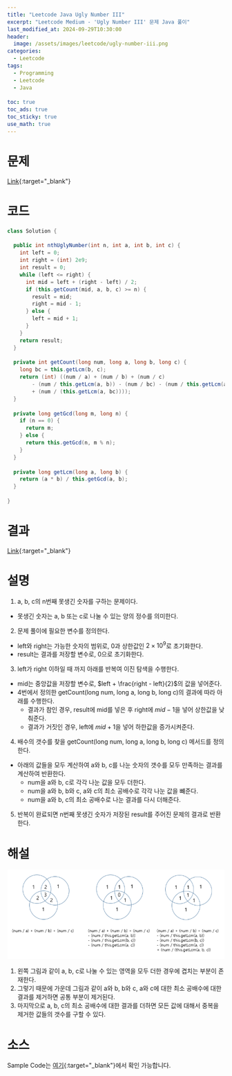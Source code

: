 ```yaml
---
title: "Leetcode Java Ugly Number III"
excerpt: "Leetcode Medium - 'Ugly Number III' 문제 Java 풀이"
last_modified_at: 2024-09-29T10:30:00
header:
  image: /assets/images/leetcode/ugly-number-iii.png
categories:
  - Leetcode
tags:
  - Programming
  - Leetcode
  - Java

toc: true
toc_ads: true
toc_sticky: true
use_math: true
---
```

# 문제
[Link](https://leetcode.com/problems/ugly-number-iii/){:target="_blank"}

# 코드
```java
class Solution {

  public int nthUglyNumber(int n, int a, int b, int c) {
    int left = 0;
    int right = (int) 2e9;
    int result = 0;
    while (left <= right) {
      int mid = left + (right - left) / 2;
      if (this.getCount(mid, a, b, c) >= n) {
        result = mid;
        right = mid - 1;
      } else {
        left = mid + 1;
      }
    }
    return result;
  }

  private int getCount(long num, long a, long b, long c) {
    long bc = this.getLcm(b, c);
    return (int) ((num / a) + (num / b) + (num / c)
        - (num / this.getLcm(a, b)) - (num / bc) - (num / this.getLcm(a, c))
        + (num / (this.getLcm(a, bc))));
  }

  private long getGcd(long m, long n) {
    if (n == 0) {
      return m;
    } else {
      return this.getGcd(n, m % n);
    }
  }

  private long getLcm(long a, long b) {
    return (a * b) / this.getGcd(a, b);
  }

}
```

# 결과
[Link](https://leetcode.com/problems/minimum-absolute-difference/submissions/1405526087/){:target="_blank"}

# 설명
1. a, b, c의 n번째 못생긴 숫자를 구하는 문제이다.
- 못생긴 숫자는 a, b 또는 c로 나눌 수 있는 양의 정수를 의미한다.

2. 문제 풀이에 필요한 변수를 정의한다.
- left와 right는 가능한 숫자의 범위로, 0과 상한값인 $2 \times 10^9$로 초기화한다.
- result는 결과를 저장할 변수로, 0으로 초기화한다.

3. left가 right 이하일 때 까지 아래를 반복여 이진 탐색을 수행한다.
- mid는 중앙값을 저장할 변수로, $left + \frac{right - left}{2}$의 값을 넣어준다.
- 4번에서 정의한 getCount(long num, long a, long b, long c)의 결과에 따라 아래를 수행한다.
  - 결과가 참인 경우, result에 mid를 넣은 후 right에 $mid - 1$을 넣어 상한값을 낮춰준다.
  - 결과가 거짓인 경우, left에 $mid + 1$을 넣어 하한값을 증가시켜준다.

4. 배수의 갯수를 찾을 getCount(long num, long a, long b, long c) 메서드를 정의한다.
- 아래의 값들을 모두 계산하여 a와 b, c를 나눈 숫자의 갯수를 모두 만족하는 결과를 계산하여 반환한다.
  - num을 a와 b, c로 각각 나눈 값을 모두 더한다.
  - num을 a와 b, b와 c, a와 c의 최소 공배수로 각각 나눈 값을 뺴준다.
  - num을 a와 b, c의 최소 공배수로 나눈 결과를 다시 더해준다.

5. 반복이 완료되면 n번째 못생긴 숫자가 저장된 result를 주어진 문제의 결과로 반환한다.

# 해설
![UglyNumberIII](../../assets/images/leetcode/description/ugly-number-iii.png)
1. 왼쪽 그림과 같이 a, b, c로 나눌 수 있는 영역을 모두 더한 경우에 겹치는 부분이 존재한다.
2. 그렇기 때문에 가운데 그림과 같이 a와 b, b와 c, a와 c에 대한 최소 공배수에 대한 결과를 제거하면 공통 부분이 제거된다.
3. 마지막으로 a, b, c의 최소 공배수에 대한 결과를 더하면 모든 값에 대해서 중복을 제거한 값들의 갯수를 구할 수 있다.

# 소스
Sample Code는 [여기](https://github.com/GracefulSoul/leetcode/blob/master/src/main/java/gracefulsoul/problems/MinimumAbsoluteDifference.java){:target="_blank"}에서 확인 가능합니다.